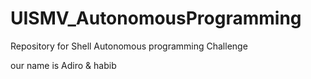 # UISMV_AutonomousProgramming
Repository for Shell Autonomous programming Challenge

our name is Adiro & habib
